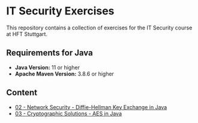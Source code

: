# IT Security Exercises

This repository contains a collection of exercises for the IT Security course at HFT Stuttgart.

## Requirements for Java

- **Java Version:** 11 or higher
- **Apache Maven Version:** 3.8.6 or higher

## Content

- [02 - Network Security - Diffie-Hellman Key Exchange in Java](src/main/java/de/hft/DHKETask.java)
- [03 - Cryptographic Solutions - AES in Java](src/main/java/de/hft/AESTask.java)
